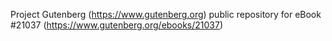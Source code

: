 Project Gutenberg (https://www.gutenberg.org) public repository for eBook #21037 (https://www.gutenberg.org/ebooks/21037)
